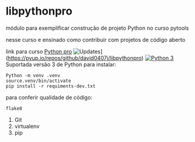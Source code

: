 # libpythonpro
módulo para exemplificar construção de projeto Python no curso pytools

nesse curso e ensinado como contribuir com projetos de código aberto

link para curso [Python pro](https://plataforma.dev.pro.br)
![Updates](https://pyup.io/repos/github/david0407j/libpythonpro2/shield.svg)] (https://pyup.io/repos/github/david0407j/libpythonpro)
[![Python 3](https://pyup.io/repos/github/david0407j/libpythonpro2/python-3-shield.svg)](https://pyup.io/repos/github/david0407j/libpythonpro2/)
Suportada versão 3 de  Python
para instalar:
```cosole
Python -m venv .venv
source.venv/bin/activate
pip install -r requiments-dev.txt
```
para conferir qualidade de código:
``` console
flake8
```

1. Git 
2. virtualenv 
3. pip 